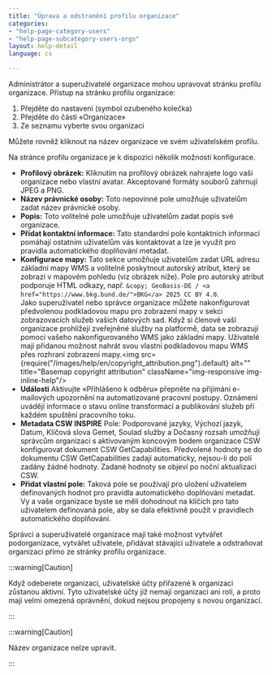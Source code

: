 ```yaml
---
title: "Úprava a odstranění profilu organizace"
categories:
- "help-page-category-users"
- "help-page-subcategory-users-orgs"
layout: help-detail
language: cs

---
```


Administrátor a superuživatelé organizace mohou upravovat stránku profilu organizace. Přístup na stránku profilu organizace:

1.  Přejděte do nastavení (symbol ozubeného kolečka)
2.  Přejděte do části &laquo;Organizace&raquo;
3.  Ze seznamu vyberte svou organizaci

Můžete rovněž kliknout na název organizace ve svém uživatelském profilu.

Na stránce profilu organizace je k dispozici několik možností konfigurace.

- **Profilový obrázek:** Kliknutím na profilový obrázek nahrajete logo vaší organizace nebo vlastní avatar. Akceptované formáty souborů zahrnují JPEG a PNG.
- **Název právnické osoby:** Toto nepovinné pole umožňuje uživatelům zadat název právnické osoby.
- **Popis:** Toto volitelné pole umožňuje uživatelům zadat popis své organizace.
- **Přidat kontaktní informace:** Tato standardní pole kontaktních informací pomáhají ostatním uživatelům vás kontaktovat a lze je využít pro pravidla automatického doplňování metadat.
-	**Konfigurace mapy:** Tato sekce umožňuje uživatelům zadat URL adresu základní mapy WMS a volitelně poskytnout autorský atribut, který se zobrazí v mapovém pohledu (viz obrázek níže). Pole pro autorský atribut podporuje HTML odkazy, např. `&copy; GeoBasis-DE / <a href="https://www.bkg.bund.de/">BKG</a> 2025 CC BY 4.0`. <br/>Jako superuživatel nebo správce organizace můžete nakonfigurovat předvolenou podkladovou mapu pro zobrazení mapy v sekci zobrazovacích služeb vašich datových sad. Když si členové vaší organizace prohlížejí zveřejněné služby na platformě, data se zobrazují pomocí vašeho nakonfigurovaného WMS jako základní mapy. Uživatelé mají přidanou možnost nahrát svou vlastní podkladovou mapu WMS přes rozhraní zobrazení mapy.<img src={require("/images/help/en/copyright_attribution.png").default} alt="" title="Basemap copyright attribution" className="img-responsive img-inline-help"/>
- **Události** Aktivujte &laquo;Přihlášeno k odběru&raquo; přepněte na přijímání e-mailových upozornění na automatizované pracovní postupy. Oznámení uvádějí informace o stavu online transformací a publikování služeb při každém spuštění pracovního toku.
- **Metadata CSW INSPIRE** Pole: Podporované jazyky, Výchozí jazyk, Datum, Klíčová slova Gemet, Soulad služby a Dočasný rozsah umožňují správcům organizací s aktivovaným koncovým bodem organizace CSW konfigurovat dokument CSW GetCapabilities. Předvolené hodnoty se do dokumentu CSW GetCapabilities zadají automaticky, nejsou-li do polí zadány žádné hodnoty. Zadané hodnoty se objeví po noční aktualizaci CSW.
- **Přidat vlastní pole:** Taková pole se používají pro uložení uživatelem definovaných hodnot pro pravidla automatického doplňování metadat. Vy a vaše organizace byste se měli dohodnout na klíčích pro tato uživatelem definovaná pole, aby se dala efektivně použít v pravidlech automatického doplňování.

Správci a superuživatelé organizace mají také možnost vytvářet podorganizace, vytvářet uživatele, přidávat stávající uživatele a odstraňovat organizaci přímo ze stránky profilu organizace.

:::warning[Caution]

Když odeberete organizaci, uživatelské účty přiřazené k organizaci zůstanou aktivní. Tyto uživatelské účty již nemají organizaci ani roli, a proto mají velmi omezená oprávnění, dokud nejsou propojeny s novou organizací.

:::

:::warning[Caution]

Název organizace nelze upravit.

:::